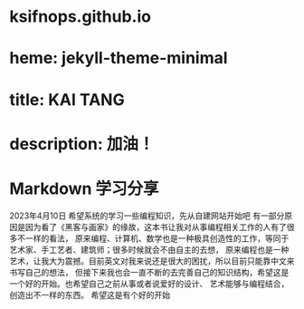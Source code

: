 # ksifnops.github.io 
# heme: jekyll-theme-minimal
# title: KAI TANG 
# description: 加油！
# Markdown 学习分享

2023年4月10日
希望系统的学习一些编程知识，先从自建网站开始吧
有一部分原因是因为看了《黑客与画家》的缘故，这本书让我对从事编程相关工作的人有了很多不一样的看法，
原来编程、计算机、数学也是一种极具创造性的工作，等同于艺术家、手工艺者、建筑师；很多时候就会不由自主的去想，
原来编程也是一种艺术，让我大为震撼。目前英文对我来说还是很大的困扰，所以目前只能靠中文来书写自己的想法，
但接下来我也会一直不断的去完善自己的知识结构，希望这是一个好的开始。也希望自己之前从事或者说爱好的设计、
艺术能够与编程结合，创造出不一样的东西。
希望这是有个好的开始
